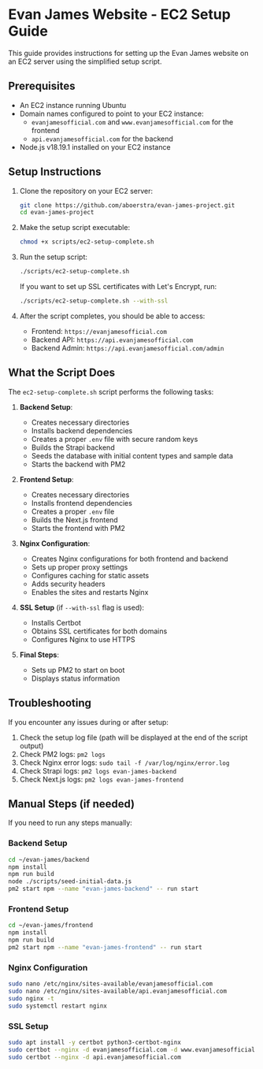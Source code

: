 # Evan James Website - EC2 Setup Guide

This guide provides instructions for setting up the Evan James website on an EC2 server using the simplified setup script.

## Prerequisites

- An EC2 instance running Ubuntu
- Domain names configured to point to your EC2 instance:
  - `evanjamesofficial.com` and `www.evanjamesofficial.com` for the frontend
  - `api.evanjamesofficial.com` for the backend
- Node.js v18.19.1 installed on your EC2 instance

## Setup Instructions

1. Clone the repository on your EC2 server:
   ```bash
   git clone https://github.com/aboerstra/evan-james-project.git
   cd evan-james-project
   ```

2. Make the setup script executable:
   ```bash
   chmod +x scripts/ec2-setup-complete.sh
   ```

3. Run the setup script:
   ```bash
   ./scripts/ec2-setup-complete.sh
   ```

   If you want to set up SSL certificates with Let's Encrypt, run:
   ```bash
   ./scripts/ec2-setup-complete.sh --with-ssl
   ```

4. After the script completes, you should be able to access:
   - Frontend: `https://evanjamesofficial.com`
   - Backend API: `https://api.evanjamesofficial.com`
   - Backend Admin: `https://api.evanjamesofficial.com/admin`

## What the Script Does

The `ec2-setup-complete.sh` script performs the following tasks:

1. **Backend Setup**:
   - Creates necessary directories
   - Installs backend dependencies
   - Creates a proper `.env` file with secure random keys
   - Builds the Strapi backend
   - Seeds the database with initial content types and sample data
   - Starts the backend with PM2

2. **Frontend Setup**:
   - Creates necessary directories
   - Installs frontend dependencies
   - Creates a proper `.env` file
   - Builds the Next.js frontend
   - Starts the frontend with PM2

3. **Nginx Configuration**:
   - Creates Nginx configurations for both frontend and backend
   - Sets up proper proxy settings
   - Configures caching for static assets
   - Adds security headers
   - Enables the sites and restarts Nginx

4. **SSL Setup** (if `--with-ssl` flag is used):
   - Installs Certbot
   - Obtains SSL certificates for both domains
   - Configures Nginx to use HTTPS

5. **Final Steps**:
   - Sets up PM2 to start on boot
   - Displays status information

## Troubleshooting

If you encounter any issues during or after setup:

1. Check the setup log file (path will be displayed at the end of the script output)
2. Check PM2 logs: `pm2 logs`
3. Check Nginx error logs: `sudo tail -f /var/log/nginx/error.log`
4. Check Strapi logs: `pm2 logs evan-james-backend`
5. Check Next.js logs: `pm2 logs evan-james-frontend`

## Manual Steps (if needed)

If you need to run any steps manually:

### Backend Setup

```bash
cd ~/evan-james/backend
npm install
npm run build
node ./scripts/seed-initial-data.js
pm2 start npm --name "evan-james-backend" -- run start
```

### Frontend Setup

```bash
cd ~/evan-james/frontend
npm install
npm run build
pm2 start npm --name "evan-james-frontend" -- run start
```

### Nginx Configuration

```bash
sudo nano /etc/nginx/sites-available/evanjamesofficial.com
sudo nano /etc/nginx/sites-available/api.evanjamesofficial.com
sudo nginx -t
sudo systemctl restart nginx
```

### SSL Setup

```bash
sudo apt install -y certbot python3-certbot-nginx
sudo certbot --nginx -d evanjamesofficial.com -d www.evanjamesofficial.com
sudo certbot --nginx -d api.evanjamesofficial.com
